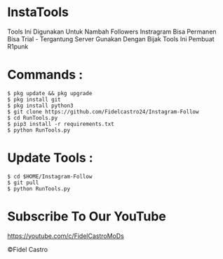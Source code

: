 # InstaTools
Tools Ini Digunakan Untuk Nambah Followers Instragram Bisa Permanen Bisa Trial - Tergantung Server
Gunakan Dengan Bijak Tools Ini 
Pembuat R1punk 

# Commands :
    $ pkg update && pkg upgrade
    $ pkg install git
    $ pkg install python3
    $ git clone https://github.com/Fidelcastro24/Instagram-Follow
    $ cd RunTools.py
    $ pip3 install -r requirements.txt
    $ python RunTools.py

# Update Tools :
    $ cd $HOME/Instagram-Follow
    $ git pull
    $ python RunTools.py

# Subscribe To Our YouTube 
https://youtube.com/c/FidelCastroMoDs

©Fidel Castro 
